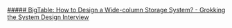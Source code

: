 [##### BigTable: How to Design a Wide-column Storage System? - Grokking the System Design Interview ](https://www.educative.io/courses/grokking-adv-system-design-intvw/mEG04BK3M79)



<!--stackedit_data:
eyJoaXN0b3J5IjpbMTgxOTE0NzYwNCwtMjA4ODc0NjYxMl19
-->